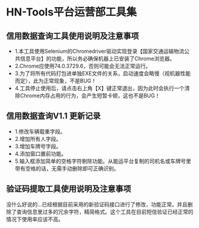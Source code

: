 HN-Tools平台运营部工具集
==

信用数据查询工具使用说明及注意事项
--
* 1.本工具使用Selenium的Chromedriver驱动实现登录【国家交通运输物流公共信息平台】的功能，所以务必确保机器上已安装了Chrome浏览器。
* 2.Chrome应使用74.0.3729.6，否则可能会无法正常运行。
* 3.为了将所有代码打包进单独EXE文件的关系，启动速度会略慢（视机器性能而定），此为正常现象，不是BUG！
* 4.工具停止使用后，请点击右上角【X】键正常退出，因为此时会执行一个清除Chrome内存占用的行为，会产生短暂卡顿，这也不是BUG！

## 信用数据查询V1.1 更新记录

* 1.修改车辆载重字段。
* 2.增加所有人字段。
* 3.增加车牌号字段。
* 4.添加窗口置前功能。
* 5.输入框添加简单的空格字符剔除功能。从能运平台复制的司机名或车牌号里带有空格的话，无需手动删除即可正确识别。

验证码提取工具使用说明及注意事项
--
没什么好说的...已经根据目前采用的新验证码接口进行了修改，功能正常。并且删除了查询信息里过多的冗余字符，精简格式。这个工具在目前短信验证已经正常的情况下使用率应该不高。
